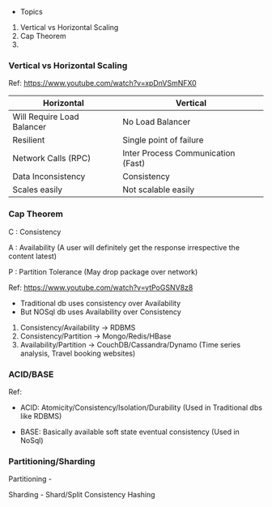 - Topics
1. Vertical vs Horizontal Scaling
2. Cap Theorem
3. 

      
 ### Vertical vs Horizontal Scaling
   Ref: https://www.youtube.com/watch?v=xpDnVSmNFX0
   
  | Horizontal  | Vertical |
  | ------------- | ------------- |
  | Will Require Load Balancer  | No Load Balancer  |
  | Resilient  | Single point of failure  |
  | Network Calls (RPC) | Inter Process Communication (Fast)
  | Data Inconsistency | Consistency 
  | Scales easily   |  Not scalable easily
   
     
 ### Cap Theorem 
 
 C : Consistency 
 
 A : Availability (A user will definitely get the response irrespective the content latest) 
 
 P : Partition Tolerance (May drop package over network)
 
 Ref: https://www.youtube.com/watch?v=ytPoGSNV8z8
 
 - Traditional db uses consistency over Availability
 - But NOSql db uses Availability over Consistency
 
 1. Consistency/Availability -> RDBMS
 2. Consistency/Partition -> Mongo/Redis/HBase 
 3. Availability/Partition -> CouchDB/Cassandra/Dynamo (Time series analysis, Travel booking websites) 
 
 
 ### ACID/BASE
 
 Ref: 
 
 
 - ACID: Atomicity/Consistency/Isolation/Durability (Used in Traditional dbs like RDBMS)
 
 - BASE:  Basically available soft state eventual consistency (Used in NoSql)
 
     
 ### Partitioning/Sharding
 
 Partitioning
    - 
    
 Sharding
    - Shard/Split 
        Consistency Hashing